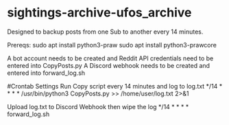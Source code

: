 # sightings-archive-ufos_archive
 
Designed to backup posts from one Sub to another every 14 minutes. 

Prereqs: 
sudo apt install python3-praw
sudo apt install python3-prawcore

A bot account needs to be created and Reddit API credentials need to be entered into CopyPosts.py
A Discord webhook needs to be created and entered into forward_log.sh

#Crontab Settings
Run Copy script every 14 minutes and log to log.txt
*/14 * * * * /usr/bin/python3 CopyPosts.py >> /home/user/log.txt 2>&1

Upload log.txt to Discord Webhook then wipe the log
*/14 * * * * forward_log.sh
